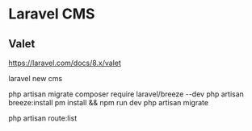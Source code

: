 # Laravel CMS

## Valet
https://laravel.com/docs/8.x/valet


laravel new cms

php artisan migrate
composer require laravel/breeze --dev
php artisan breeze:install
pm install && npm run dev
php artisan migrate

php artisan route:list